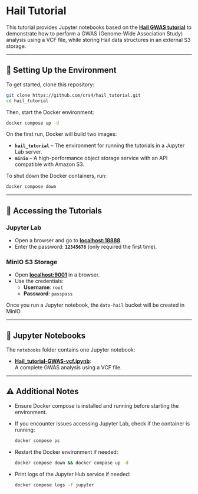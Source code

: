# Hail Tutorial  

This tutorial provides Jupyter notebooks based on the [**Hail GWAS tutorial**](https://hail.is/docs/0.2/tutorials/01-genome-wide-association-study.html) to demonstrate how to perform a GWAS (Genome-Wide Association Study) analysis using a VCF file, while storing Hail data structures in an external S3 storage.  

---

## 📌 Setting Up the Environment  

To get started, clone this repository:  

```bash
git clone https://github.com/crs4/hail_tutorial.git
cd hail_tutorial
```

Then, start the Docker environment:  

```bash
docker compose up -d
```

On the first run, Docker will build two images:  

- **`hail_tutorial`** – The environment for running the tutorials in a Jupyter Lab server.  
- **`minio`** – A high-performance object storage service with an API compatible with Amazon S3.  

To shut down the Docker containers, run:  

```bash
docker compose down
```

---

## 🚀 Accessing the Tutorials  

### Jupyter Lab  

- Open a browser and go to **[localhost:18888](http://localhost:18888)**.  
- Enter the password: **`12345678`** (only required the first time).  

### MinIO S3 Storage  

- Open **[localhost:9001](http://localhost:9001)** in a browser.  
- Use the credentials:  
  - **Username**: `root`  
  - **Password**: `passpass`  

Once you run a Jupyter notebook, the `data-hail` bucket will be created in MinIO.  

---

## 📂 Jupyter Notebooks  

The `notebooks` folder contains one Jupyter notebook:

- [**Hail_tutorial-GWAS-vcf.ipynb**](notebooks/Hail_tutorial-GWAS-vcf.ipynb):  
  A complete GWAS analysis using a VCF file.  

---

## ⚠️ Additional Notes  

- Ensure Docker compose is installed and running before starting the environment.  
- If you encounter issues accessing Jupyter Lab, check if the container is running:  

  ```bash
  docker compose ps
  ```  

- Restart the Docker environment if needed:  

  ```bash
  docker compose down && docker compose up -d
  ```  

- Print logs of the Jupyter Hub service if needed:

  ```bash
  docker compose logs -f jupyter
  ```
